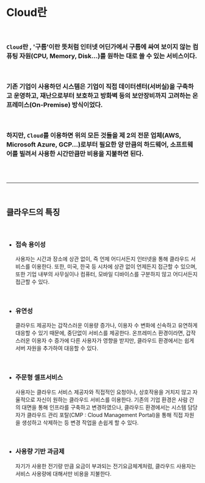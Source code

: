 # **Cloud란**

<br>

### `Cloud`란 , '구름'이란 뜻처럼 인터넷 어딘가에서 구름에 싸여 보이지 않는 컴퓨팅 자원(CPU, Memory, Disk...)를 원하는 대로 쓸 수 있는 서비스이다.

<br>

### 기존 기업이 사용하던 시스템은 기업이 직접 데이터센터(서버실)을 구축하고 운영하고, 재난으로부터 보호하고 방화벽 등의 보안장비까지 고려하는 온프레미스(On-Premise) 방식이었다.

<br>

### 하지만, `Cloud`를 이용하면 위의 모든 것들을 제 2의 전문 업체(AWS, Microsoft Azure, GCP...)로부터 필요한 양 만큼의 하드웨어, 소프트웨어를 빌려서 사용한 시간만큼만 비용을 지불하면 된다.

<br><br>

---

<br>

## **클라우드의 특징**

<br>

+ ### **접속 용이성**

    사용자는 시간과 장소에 상관 없이, 즉 언제 어디서든지 인터넷을 통해 클라우드 서비스를 이용한다. 
    또한, 미국, 한국 등 시차에 상관 없이 언제든지 접근할 수 있으며, 또한 기업 내부의 사무실이나 컴퓨터, 모바일 디바이스를 구분하지 않고 어디서든지 접근할 수 있다.
    
<br>

+ ### **유연성**

    클라우드 제공자는 갑작스러운 이용량 증가나, 이용자 수 변화에 신속하고 유연하게 대응할 수 있기 때문에, 중단없이 서비스를 제공한다.
    온프레미스 환경이라면, 갑작스러운 이용자 수 증가에 다른 사용자가 영향을 받지만, 클라우드 환경에서는 쉽게 서버 자원을 추가하여 대응할 수 있다.

<br>

+ ### **주문형 셀프서비스**

    사용자는 클라우드 서비스 제공자와 직접적인 요청이나, 상호작용을 거치지 않고 자율적으로 자신이 원하는 클라우드 서비스를 이용한다.
    기존의 기업 환경은 사람 간의 대면을 통해 인프라를 구축하고 변경하였으나, 클라우드 환경에서는 시스템 담당자가 클라우드 관리 포탈(CMP : Cloud Management Portal)을 통해 직접 자원을 생성하고 삭제하는 등 변경 작업을 손쉽게 할 수 있다.

<br>

+ ### **사용량 기반 과금제**

    자기가 사용한 전기량 만큼 요금이 부과되는 전기요금체계처럼, 클라우드 사용자는 서비스 사용량에 대해서만 비용을 지불한다.
    